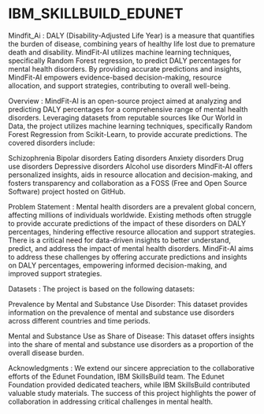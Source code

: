 # IBM_SKILLBUILD_EDUNET
Mindfit_Ai :
DALY (Disability-Adjusted Life Year) is a measure that quantifies the burden of disease, combining years of healthy life lost due to premature death and disability. MindFit-AI utilizes machine learning techniques, specifically Random Forest regression, to predict DALY percentages for mental health disorders. By providing accurate predictions and insights, MindFit-AI empowers evidence-based decision-making, resource allocation, and support strategies, contributing to overall well-being.

Overview :
MindFit-AI is an open-source project aimed at analyzing and predicting DALY percentages for a comprehensive range of mental health disorders. Leveraging datasets from reputable sources like Our World in Data, the project utilizes machine learning techniques, specifically Random Forest Regression from Scikit-Learn, to provide accurate predictions. The covered disorders include:

Schizophrenia
Bipolar disorders
Eating disorders
Anxiety disorders
Drug use disorders
Depressive disorders
Alcohol use disorders
MindFit-AI offers personalized insights, aids in resource allocation and decision-making, and fosters transparency and collaboration as a FOSS (Free and Open Source Software) project hosted on GitHub.

Problem Statement :
Mental health disorders are a prevalent global concern, affecting millions of individuals worldwide. Existing methods often struggle to provide accurate predictions of the impact of these disorders on DALY percentages, hindering effective resource allocation and support strategies. There is a critical need for data-driven insights to better understand, predict, and address the impact of mental health disorders. MindFit-AI aims to address these challenges by offering accurate predictions and insights on DALY percentages, empowering informed decision-making, and improved support strategies.

Datasets :
The project is based on the following datasets:

Prevalence by Mental and Substance Use Disorder: This dataset provides information on the prevalence of mental and substance use disorders across different countries and time periods.

Mental and Substance Use as Share of Disease: This dataset offers insights into the share of mental and substance use disorders as a proportion of the overall disease burden.

Acknowledgments :
We extend our sincere appreciation to the collaborative efforts of the Edunet Foundation, IBM SkillsBuild team. The Edunet Foundation provided dedicated teachers, while IBM SkillsBuild contributed valuable study materials. The success of this project highlights the power of collaboration in addressing critical challenges in mental health.
